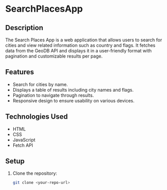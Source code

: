 # SearchPlacesApp
## Description

The Search Places App is a web application that allows users to search for cities and view related information such as country and flags. It fetches data from the GeoDB API and displays it in a user-friendly format with pagination and customizable results per page.

## Features

- Search for cities by name.
- Displays a table of results including city names and flags.
- Pagination to navigate through results.
- Responsive design to ensure usability on various devices.

## Technologies Used

- HTML
- CSS
- JavaScript
- Fetch API

## Setup

1. Clone the repository:
   ```bash
   git clone <your-repo-url>
